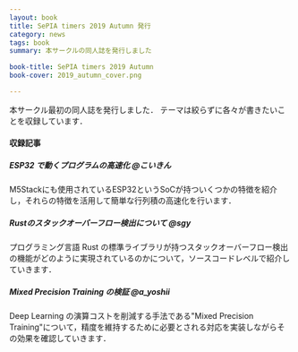 ```yaml
---
layout: book
title: SePIA timers 2019 Autumn 発行
category: news
tags: book
summary: 本サークルの同人誌を発行しました

book-title: SePIA timers 2019 Autumn
book-cover: 2019_autumn_cover.png

---
```

本サークル最初の同人誌を発行しました．
テーマは絞らずに各々が書きたいことを収録しています．

#### 収録記事
##### ESP32 で動くプログラムの高速化 @こいきん
M5Stackにも使用されているESP32というSoCが持ついくつかの特徴を紹介し，それらの特徴を活用して簡単な行列積の高速化を行います．

##### Rustのスタックオーバーフロー検出について @sgy
プログラミング言語 Rust の標準ライブラリが持つスタックオーバーフロー検出の機能がどのように実現されているのかについて，ソースコードレベルで紹介していきます．

##### Mixed Precision Training の検証 @a_yoshii
Deep Learning の演算コストを削減する手法である"Mixed Precision Training"について，精度を維持するために必要とされる対応を実装しながらその効果を確認していきます．
